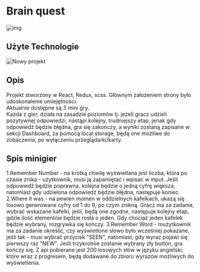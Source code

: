 
# Brain quest</br>


![img](https://i.imgur.com/UivIbBR.jpg)


## Użyte Technologie

![Nowy projekt](https://camo.githubusercontent.com/fe902e8a940c17ac8fd397186ef905a7955e39ad9c3197b062eb2d4043bc2ab1/68747470733a2f2f696d6167652e6962622e636f2f6d38533965772f72656163745f72656475785f736173732e6a7067)


## Opis
Projekt stworzony w React, Redux, scss. Głównym założeniem strony było udoskonalenie umiejętności.<br/>
Aktualnie dostępne są 3 mini gry. <br/>
Każda z gier, działa na zasadzie poziomów tj. jeżeli gracz udzieli pozytywnej odpowiedzi, nastąpi kolejny, trudniejszy etap, jenak gdy odpowiedź będzie błędna, gra się zakończy, a wyniki zostaną zapisane w sekcji Dashboard, za pomocą local storage, będą one możliwe do zobaczenia, po wyłączeniu przeglądarki/karty.

## Spis minigier
1.Remember Number - na krótką chwilę wyświetlana jest liczba, która po czasie znika - użytkownik, musi ją zapamiętać i wpisać w input. Jeśli odpowiedź będzie poprawna, kolejna będzie o jedną cyfrę większa, natomiast gdy udzielona odpowiedź będzie błędna, następuje koniec.<br/>
2.Where it was - na pewien momen w oddzielnych kafelkach, ukażą się losowo generowane cyfry od 1 do 9, po czym znikną. Gracz ma za zadanie, wybrać wskazane kafelki, jeśli, będą one zgodne, następuje kolejny etap, gdzie ilość elementów będzie rosła o jeden. Gdy chociaż jeden kafelek będzie wybrany, rozgrywka się kończy.
3.Remember Word - mużytkownik ma za zadanie określić, czy wyświetlone słowo było wcześniej pokazane, jeśli tak - musi wybrać przycisk "SEEN", natomiast, gdy wyraz pojawi się pierwszy raz "NEW". Jeśli trzykrotnie zostanie wybrany zły button, gra kończy się. Z api pobierane jest 200 losowych słów w języku angielski, które wraz z progresem, będą dodawane do zbioru wyrazów możliwych do wyświetlenia.
